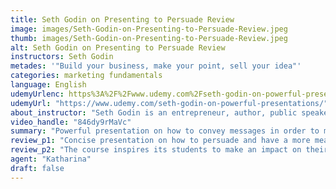 ```yaml
---
title: Seth Godin on Presenting to Persuade Review
image: images/Seth-Godin-on-Presenting-to-Persuade-Review.jpeg
thumb: images/Seth-Godin-on-Presenting-to-Persuade-Review.jpeg
alt: Seth Godin on Presenting to Persuade Review
instructors: Seth Godin
metades: '"Build your business, make your point, sell your idea"'
categories: marketing fundamentals
language: English
udemyUrlenc: https%3A%2F%2Fwww.udemy.com%2Fseth-godin-on-powerful-presentations%2F
udemyUrl: "https://www.udemy.com/seth-godin-on-powerful-presentations/"
about_instructor: "Seth Godin is an entrepreneur, author, public speaker and founder of Squidoo and Yoyodyne. He is an internationally-recognized entrepreneur and has published numerous best-selling books. He shares his experience in his various courses that specializes in marketing leadership, which aims to provide the students the motivation to change and make an impact in the world."
video_handle: "846dy9rMaVc"
summary: "Powerful presentation on how to convey messages in order to make an impact in the society. It teaches the essential concepts of presenting and offers honest insights from an experienced instructor."
review_p1: "Concise presentation on how to persuade and have a more meaningful presentation in front of an audience. It teaches its students to effectively create a presentation and persuade people. The content gives a good workflow to follow when making a presentation deck and what to put in it in order to convey the message in a way that is convincing. It also gives powerful reminders that presentation is not all about slide content but it is all about what is the message, how to say it and the results that the presenter would hope to generate."
review_p2: "The course inspires its students to make an impact on their communities and say their thoughts in a much more effective manner. There are a lot of things to note in the lessons that can easily be applied in real life. It teaches people how to take action and know how to say the message that they can apply for personal or professional use. It also offers honest insight from the instructor on how he does his presentations and how the students can also make their own in order to make a change. A very powerful course that can give great results and change the outlook of its students."
agent: "Katharina"
draft: false
---
```



